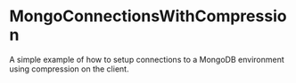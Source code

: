 # MongoConnectionsWithCompression
A simple example of how to setup connections to a MongoDB environment using compression on the client.
